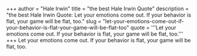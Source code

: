 +++
author = "Hale Irwin"
title = "the best Hale Irwin Quote"
description = "the best Hale Irwin Quote: Let your emotions come out. If your behavior is flat, your game will be flat, too."
slug = "let-your-emotions-come-out-if-your-behavior-is-flat-your-game-will-be-flat-too"
quote = '''Let your emotions come out. If your behavior is flat, your game will be flat, too.'''
+++
Let your emotions come out. If your behavior is flat, your game will be flat, too.
